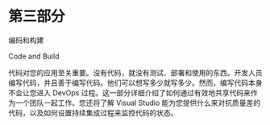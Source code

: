 # 第三部分
编码和构建

Code and Build

代码对您的应用至关重要。没有代码，就没有测试、部署和使用的东西。开发人员编写代码，并且善于编写代码。他们可以想写多少就写多少。然而，编写代码本身不会让您进入 DevOps 过程。这一部分详细介绍了如何通过有效地共享代码来作为一个团队一起工作。您还将了解 Visual Studio 能为您提供什么来对抗质量差的代码，以及如何设置持续集成过程来监控代码的状态。
